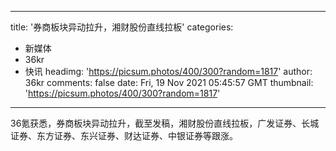 
---
title: '券商板块异动拉升，湘财股份直线拉板'
categories: 
 - 新媒体
 - 36kr
 - 快讯
headimg: 'https://picsum.photos/400/300?random=1817'
author: 36kr
comments: false
date: Fri, 19 Nov 2021 05:45:57 GMT
thumbnail: 'https://picsum.photos/400/300?random=1817'
---

<div>   
36氪获悉，券商板块异动拉升，截至发稿，湘财股份直线拉板，广发证券、长城证券、东方证券、东兴证券、财达证券、中银证券等跟涨。  
</div>
            